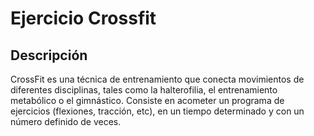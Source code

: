 # Ejercicio Crossfit

## Descripción
CrossFit es una técnica de entrenamiento que conecta movimientos de diferentes disciplinas, tales como la halterofilia, el entrenamiento metabólico o el gimnástico. Consiste en acometer un programa de ejercicios (flexiones, tracción, etc), en un tiempo determinado y con un número definido de veces.